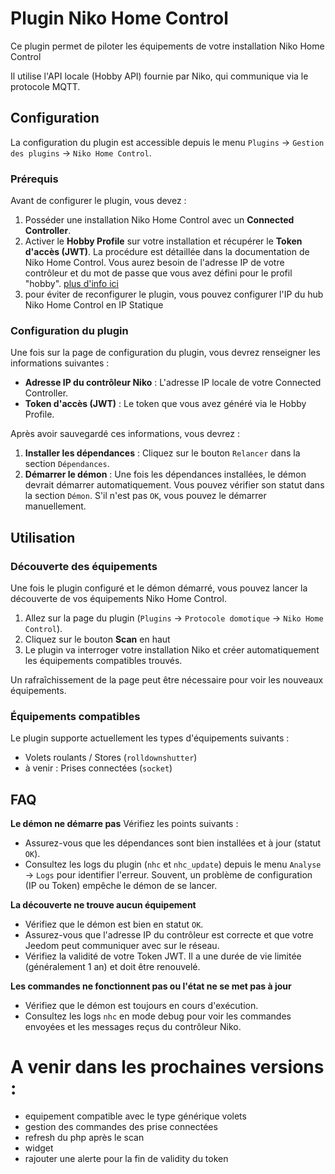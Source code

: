# Plugin Niko Home Control

Ce plugin permet de piloter les équipements de votre installation Niko Home Control

Il utilise l'API locale (Hobby API) fournie par Niko, qui communique via le protocole MQTT.

## Configuration

La configuration du plugin est accessible depuis le menu `Plugins` → `Gestion des plugins` → `Niko Home Control`.

### Prérequis

Avant de configurer le plugin, vous devez :
1.  Posséder une installation Niko Home Control avec un **Connected Controller**.
2.  Activer le **Hobby Profile** sur votre installation et récupérer le **Token d'accès (JWT)**. La procédure est détaillée dans la documentation de Niko Home Control. Vous aurez besoin de l'adresse IP de votre contrôleur et du mot de passe que vous avez défini pour le profil "hobby". [plus d'info ici](https://guide.niko.eu/fr/smnhc2/lv/hobby-api#)
3.  pour éviter de reconfigurer le plugin, vous pouvez configurer l'IP du hub Niko Home Control en IP Statique

### Configuration du plugin

Une fois sur la page de configuration du plugin, vous devrez renseigner les informations suivantes :

-   **Adresse IP du contrôleur Niko** : L'adresse IP locale de votre Connected Controller.
-   **Token d'accès (JWT)** : Le token que vous avez généré via le Hobby Profile.

Après avoir sauvegardé ces informations, vous devrez :
1.  **Installer les dépendances** : Cliquez sur le bouton `Relancer` dans la section `Dépendances`.
2.  **Démarrer le démon** : Une fois les dépendances installées, le démon devrait démarrer automatiquement. Vous pouvez vérifier son statut dans la section `Démon`. S'il n'est pas `OK`, vous pouvez le démarrer manuellement.

## Utilisation

### Découverte des équipements

Une fois le plugin configuré et le démon démarré, vous pouvez lancer la découverte de vos équipements Niko Home Control.

1.  Allez sur la page du plugin (`Plugins` → `Protocole domotique` → `Niko Home Control`).
2.  Cliquez sur le bouton **Scan** en haut
3.  Le plugin va interroger votre installation Niko et créer automatiquement les équipements compatibles trouvés.

Un rafraîchissement de la page peut être nécessaire pour voir les nouveaux équipements.

### Équipements compatibles

Le plugin supporte actuellement les types d'équipements suivants :
-   Volets roulants / Stores (`rolldownshutter`)
-   à venir : Prises connectées (`socket`)

## FAQ

**Le démon ne démarre pas**
Vérifiez les points suivants :
- Assurez-vous que les dépendances sont bien installées et à jour (statut `OK`).
- Consultez les logs du plugin (`nhc` et `nhc_update`) depuis le menu `Analyse` → `Logs` pour identifier l'erreur. Souvent, un problème de configuration (IP ou Token) empêche le démon de se lancer.

**La découverte ne trouve aucun équipement**
- Vérifiez que le démon est bien en statut `OK`.
- Assurez-vous que l'adresse IP du contrôleur est correcte et que votre Jeedom peut communiquer avec sur le réseau.
- Vérifiez la validité de votre Token JWT. Il a une durée de vie limitée (généralement 1 an) et doit être renouvelé.

**Les commandes ne fonctionnent pas ou l'état ne se met pas à jour**
- Vérifiez que le démon est toujours en cours d'exécution.
- Consultez les logs `nhc` en mode debug pour voir les commandes envoyées et les messages reçus du contrôleur Niko.


# A venir dans les prochaines versions :
- equipement compatible avec le type générique volets
- gestion des commandes des prise connectées
- refresh du php après le scan
- widget
- rajouter une alerte pour la fin de validity du token